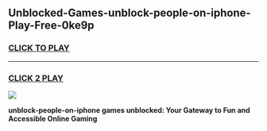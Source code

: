 
## Unblocked-Games-unblock-people-on-iphone-Play-Free-0ke9p
<h3>
<a href="https://premium76.site?title=unblock-people-on-iphone&ref=21A">CLICK TO PLAY</a></h3>
<hr>

<h3>
<a href="https://premium76.site?title=unblock-people-on-iphone&ref=21A">CLICK 2 PLAY</a>
  
</h3>

<a href="https://premium76.site?title=unblock-people-on-iphone&ref=21A"><img src="https://clearcache.store/games.png"></a>


**unblock-people-on-iphone games unblocked: Your Gateway to Fun and Accessible Online Gaming**
